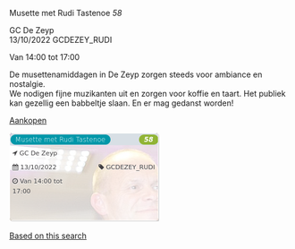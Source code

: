 Musette met Rudi Tastenoe *58*

GC De Zeyp  
13/10/2022 GCDEZEY\_RUDI  

Van 14:00 tot 17:00

  

  

De musettenamiddagen in De Zeyp zorgen steeds voor ambiance en nostalgie.  
We nodigen fijne muzikanten uit en zorgen voor koffie en taart. Het publiek kan gezellig een babbeltje slaan. En er mag gedanst worden!  

[Aankopen](https://tickets.vgc.be/ticketingActivity/subscribe/GCDEZEY_RUDI)

![](80218.png)

[Based on this search](https://tickets.vgc.be/activity/index?&vrijeplaatsen=1&Age%5B%5D=4%2C6&entity=276)